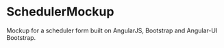 # SchedulerMockup
Mockup for a scheduler form built on AngularJS, Bootstrap and Angular-UI Bootstrap. 

